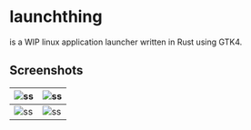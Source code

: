 # launchthing

is a WIP linux application launcher written in Rust using GTK4.

## Screenshots

| ![ss][0] | ![ss][1] |
|----------|----------|
| ![ss][2] | ![ss][3] |

[//]: # (ImageLinks)

[0]: https://github.com/PrajwalCH/launchthing/assets/42384293/8193e954-0f86-4796-9e5c-f8ca5ca11c06
[1]: https://github.com/PrajwalCH/launchthing/assets/42384293/fcfe956f-ca97-4e83-bda1-b8baffad1606
[2]: https://github.com/PrajwalCH/launchthing/assets/42384293/43719c03-77cc-4ba6-bb3a-0d1c29ed1a23
[3]: https://github.com/PrajwalCH/launchthing/assets/42384293/b54cc67a-84ac-43fe-9ede-e5c652d5c9c7
